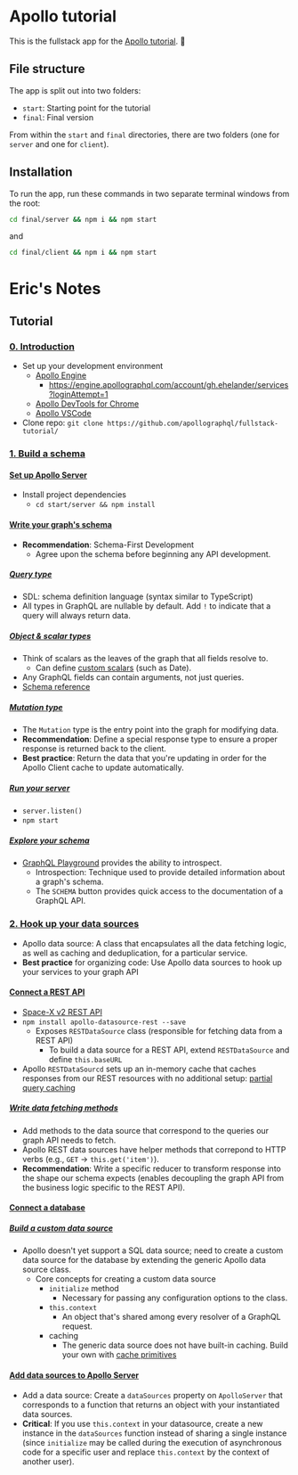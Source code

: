 # Apollo tutorial

This is the fullstack app for the [Apollo tutorial](http://apollographql.com/docs/tutorial/introduction.html). 🚀

## File structure

The app is split out into two folders:
- `start`: Starting point for the tutorial
- `final`: Final version

From within the `start` and `final` directories, there are two folders (one for `server` and one for `client`).

## Installation

To run the app, run these commands in two separate terminal windows from the root:

```bash
cd final/server && npm i && npm start
```

and

```bash
cd final/client && npm i && npm start
```
# Eric's Notes

## Tutorial

### [0. Introduction](https://www.apollographql.com/docs/tutorial/introduction/)
- Set up your development environment
  - [Apollo Engine](https://engine.apollographql.com/)
    - https://engine.apollographql.com/account/gh.ehelander/services?loginAttempt=1
  - [Apollo DevTools for Chrome](https://chrome.google.com/webstore/detail/apollo-client-developer-t/jdkknkkbebbapilgoeccciglkfbmbnfm)
  - [Apollo VSCode](https://marketplace.visualstudio.com/items?itemName=apollographql.vscode-apollo)
- Clone repo: `git clone https://github.com/apollographql/fullstack-tutorial/`
### [1. Build a schema](https://www.apollographql.com/docs/tutorial/schema/)
#### [Set up Apollo Server](https://www.apollographql.com/docs/tutorial/schema/#set-up-apollo-server)
- Install project dependencies
  - `cd start/server && npm install`
#### [Write your graph's schema](https://www.apollographql.com/docs/tutorial/schema/#write-your-graphs-schema)
- **Recommendation**: Schema-First Development
  - Agree upon the schema before beginning any API development.
##### [Query type](https://www.apollographql.com/docs/tutorial/schema/#query-type)
- SDL: schema definition language (syntax similar to TypeScript)
- All types in GraphQL are nullable by default. Add `!` to indicate that a query will always return data.
##### [Object & scalar types](https://www.apollographql.com/docs/tutorial/schema/#object--scalar-types)
- Think of scalars as the leaves of the graph that all fields resolve to.
  - Can define [custom scalars](https://www.apollographql.com/docs/apollo-server/features/scalars-enums/) (such as Date).
- Any GraphQL fields can contain arguments, not just queries.
- [Schema reference](https://devhints.io/graphql#schema)
##### [Mutation type](https://www.apollographql.com/docs/tutorial/schema/#mutation-type)
- The `Mutation` type is the entry point into the graph for modifying data.
- **Recommendation**: Define a special response type to ensure a proper response is returned back to the client.
- **Best practice**: Return the data that you're updating in order for the Apollo Client cache to update automatically.
##### [Run your server](https://www.apollographql.com/docs/tutorial/schema/#run-your-server)
- `server.listen()`
- `npm start`
##### [Explore your schema](https://www.apollographql.com/docs/tutorial/schema/#explore-your-schema)
- [GraphQL Playground](https://www.apollographql.com/docs/apollo-server/features/graphql-playground/) provides the ability to introspect.
  - Introspection: Technique used to provide detailed information about a graph's schema.
  - The `SCHEMA` button provides quick access to the documentation of a GraphQL API.

### [2. Hook up your data sources](https://www.apollographql.com/docs/tutorial/data-source/)
- Apollo data source: A class that encapsulates all the data fetching logic, as well as caching and deduplication, for a particular service.
- **Best practice** for organizing code: Use Apollo data sources to hook up your services to your graph API
#### [Connect a REST API](https://www.apollographql.com/docs/tutorial/data-source/#connect-a-rest-api)
- [Space-X v2 REST API](https://github.com/r-spacex/SpaceX-API)
- `npm install apollo-datasource-rest --save`
  - Exposes `RESTDataSource` class (responsible for fetching data from a REST API)
    - To build a data source for a REST API, extend `RESTDataSource` and define `this.baseURL`
- Apollo `RESTDataSourcd` sets up an in-memory cache that caches responses from our REST resources with no additional setup: [partial query caching](https://blog.apollographql.com/easy-and-performant-graphql-over-rest-e02796993b2b)
##### [Write data fetching methods](https://www.apollographql.com/docs/tutorial/data-source/#write-data-fetching-methods)
- Add methods to the data source that correspond to the queries our graph API needs to fetch.
- Apollo REST data sources have helper methods that correpond to HTTP verbs (e.g., `GET` -> `this.get('item')`).
- **Recommendation**: Write a specific reducer to transform response into the shape our schema expects (enables decoupling the graph API from the business logic specific to the REST API).
#### [Connect a database](https://www.apollographql.com/docs/tutorial/data-source/#connect-a-database)
##### [Build a custom data source](https://www.apollographql.com/docs/tutorial/data-source/#build-a-custom-data-source)
- Apollo doesn't yet support a SQL data source; need to create a custom data source for the database by extending the generic Apollo data source class.
  - Core concepts for creating a custom data source
    - `initialize` method
      - Necessary for passing any configuration options to the class.
    - `this.context`
      - An object that's shared among every resolver of a GraphQL request.
    - caching
      - The generic data source does not have built-in caching. Build your own with [cache primitives](https://www.apollographql.com/docs/apollo-server/features/data-sources/#using-memcached-redis-as-a-cache-storage-backend)
#### [Add data sources to Apollo Server](https://www.apollographql.com/docs/tutorial/data-source/#add-data-sources-to-apollo-server)
- Add a data source: Create a `dataSources` property on `ApolloServer` that corresponds to a function that returns an object with your instantiated data sources.
- **Critical**: If you use `this.context` in your datasource, create a new instance in the `dataSources` function instead of sharing a single instance (since `initialize` may be called during the execution of asynchronous code for a specific user and replace `this.context` by the context of another user).
